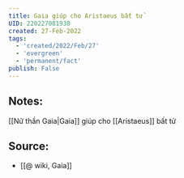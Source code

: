 ```yaml
---
title: Gaia giúp cho Aristaeus bất tử
UID: 220227081938
created: 27-Feb-2022
tags:
  - 'created/2022/Feb/27'
  - 'evergreen'
  - 'permanent/fact'
publish: False
---
```

## Notes:
[[Nữ thần Gaia|Gaia]] giúp cho [[Aristaeus]] bất tử

## Source:
- [[@ wiki, Gaia]]





